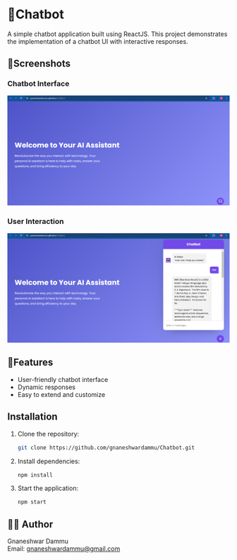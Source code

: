 # 🤖Chatbot

A simple chatbot application built using ReactJS. This project demonstrates the implementation of a chatbot UI with interactive responses.

## 📸Screenshots

### Chatbot Interface  
![Chatbot UI](https://github.com/gnaneshwardammu/Chatbot/blob/main/Screenshot%202025-02-04%20234642.png)

### User Interaction  
![User Interaction](https://github.com/gnaneshwardammu/Chatbot/blob/main/Screenshot%202025-02-04%20234712.png)

## 🚀Features
- User-friendly chatbot interface
- Dynamic responses
- Easy to extend and customize

## Installation
1. Clone the repository:  
   ```sh
   git clone https://github.com/gnaneshwardammu/Chatbot.git
2. Install dependencies:
   ```sh
   npm install
4. Start the application:
   ```sh
   npm start


## 👨‍💻 Author
Gnaneshwar Dammu  
Email: gnaneshwardammu@gmail.com
